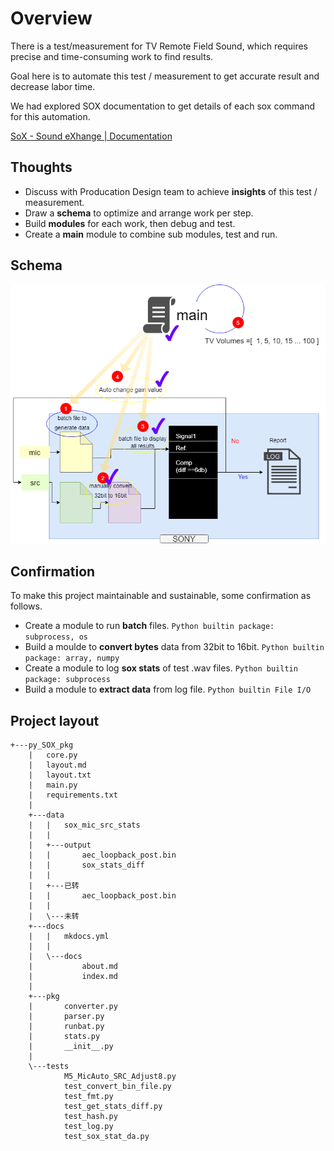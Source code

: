 # Overview

There is a test/measurement for TV Remote Field Sound, which requires precise and time-consuming work to find results.

Goal here is to automate this test / measurement to get accurate result and decrease labor time.

We had explored SOX documentation to get details of each sox command for this automation.

[SoX - Sound eXhange | Documentation](http://sox.sourceforge.net/Docs/Documentation)

## Thoughts

- Discuss with Producation Design team to achieve **insights** of this test / measurement.
- Draw a **schema** to optimize and arrange work per step.
- Build **modules** for each work, then debug and test.
- Create a **main** module to combine sub modules, test and run.

## Schema

<img src="static/schema.png" width="800" />

## Confirmation

To make this project maintainable and sustainable, some confirmation as follows.

* Create a module to run **batch** files. `Python builtin package: subprocess, os`
* Build a moulde to **convert bytes** data from 32bit to 16bit. `Python builtin package: array, numpy`
* Create a module to log **sox stats** of test .wav files. `Python builtin package: subprocess`
* Build a module to **extract data** from log file. `Python builtin File I/O`

## Project layout

    +---py_SOX_pkg
        |   core.py
        |   layout.md
        |   layout.txt
        |   main.py
        |   requirements.txt
        |   
        +---data
        |   |   sox_mic_src_stats
        |   |   
        |   +---output
        |   |       aec_loopback_post.bin
        |   |       sox_stats_diff
        |   |       
        |   +---已转
        |   |       aec_loopback_post.bin
        |   |       
        |   \---未转
        +---docs
        |   |   mkdocs.yml
        |   |   
        |   \---docs
        |           about.md
        |           index.md
        |          
        +---pkg
        |       converter.py
        |       parser.py
        |       runbat.py
        |       stats.py
        |       __init__.py
        |       
        \---tests
                M5_MicAuto_SRC_Adjust8.py
                test_convert_bin_file.py
                test_fmt.py
                test_get_stats_diff.py
                test_hash.py
                test_log.py
                test_sox_stat_da.py